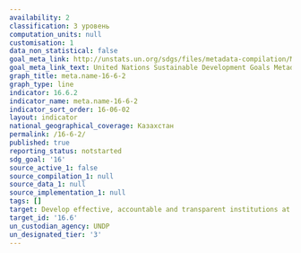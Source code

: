 ```yaml
---
availability: 2
classification: 3 уровень
computation_units: null
customisation: 1
data_non_statistical: false
goal_meta_link: http://unstats.un.org/sdgs/files/metadata-compilation/Metadata-Goal-16.pdf
goal_meta_link_text: United Nations Sustainable Development Goals Metadata (pdf 1361kB)
graph_title: meta.name-16-6-2
graph_type: line
indicator: 16.6.2
indicator_name: meta.name-16-6-2
indicator_sort_order: 16-06-02
layout: indicator
national_geographical_coverage: Казахстан
permalink: /16-6-2/
published: true
reporting_status: notstarted
sdg_goal: '16'
source_active_1: false
source_compilation_1: null
source_data_1: null
source_implementation_1: null
tags: []
target: Develop effective, accountable and transparent institutions at all levels
target_id: '16.6'
un_custodian_agency: UNDP
un_designated_tier: '3'
---
```

